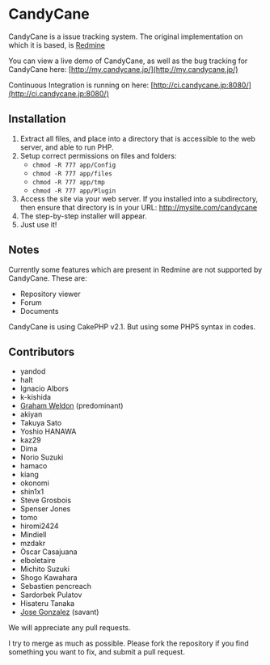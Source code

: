 # CandyCane #

CandyCane is a issue tracking system. The original implementation on which it is based, is [Redmine](http://www.redmine.org)

You can view a live demo of CandyCane, as well as the bug tracking for CandyCane here: [http://my.candycane.jp/](http://my.candycane.jp/)

Continuous Integration is running on here: [http://ci.candycane.jp:8080/](http://ci.candycane.jp:8080/)


## Installation ##

1. Extract all files, and place into a directory that is accessible to the web server, and able to run PHP.
2. Setup correct permissions on files and folders:
	* `chmod -R 777 app/Config`
	* `chmod -R 777 app/files`
	* `chmod -R 777 app/tmp`
	* `chmod -R 777 app/Plugin`
3. Access the site via your web server. If you installed into a subdirectory, then ensure that directory is in your URL: http://mysite.com/candycane
4. The step-by-step installer will appear.
5. Just use it!


## Notes ##

Currently some features which are present in Redmine are not supported by CandyCane. These are:

- Repository viewer
- Forum
- Documents

CandyCane is using CakePHP v2.1. But using some PHP5 syntax in codes.


## Contributors

- yandod
- halt
- Ignacio Albors
- k-kishida
- [Graham Weldon](http://grahamweldon.com) (predominant)
- akiyan
- Takuya Sato
- Yoshio HANAWA
- kaz29
- Dima
- Norio Suzuki
- hamaco
- kiang
- okonomi
- shin1x1
- Steve Grosbois
- Spenser Jones
- tomo
- hiromi2424
- Mindiell
- mzdakr
- Òscar Casajuana
- elboletaire
- Michito Suzuki
- Shogo Kawahara
- Sebastien pencreach
- Sardorbek Pulatov
- Hisateru Tanaka
- [Jose Gonzalez](http://josediazgonzalez.com) (savant)

We will appreciate any pull requests.

I try to merge as much as possible. Please fork the repository if you find something you want to fix, and submit a pull request.
